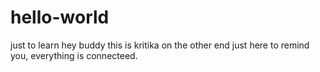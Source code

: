 # hello-world
just to learn
hey buddy
this is kritika on the other end
just here to remind you, everything is connecteed.

